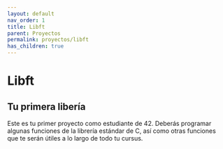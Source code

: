 ```yaml
---
layout: default
nav_order: 1
title: Libft
parent: Proyectos
permalink: proyectos/libft
has_children: true
---
```


# Libft

## Tu primera libería

Este es tu primer proyecto como estudiante de 42. Deberás programar algunas funciones de la librería estándar de C, así como otras funciones que te serán útiles a lo largo de todo tu cursus.